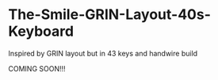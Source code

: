 # The-Smile-GRIN-Layout-40s-Keyboard
Inspired by GRIN layout but in 43 keys and handwire build

COMING SOON!!!

